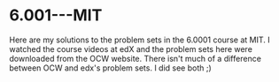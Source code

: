 # 6.001---MIT
Here are my solutions to the problem sets in the 6.0001 course at MIT. I watched the course videos at edX and the problem sets here were downloaded from the OCW website. There isn't much of a difference between OCW and edx's problem sets. I did see both ;) 
